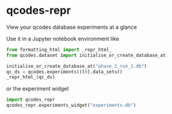 # qcodes-repr
View your qcodes database experiments at a glance

Use it in a Jupyter notebook environment like
```python
from formatting_html import _repr_html_
from qcodes.dataset import initialise_or_create_database_at

initialise_or_create_database_at("phase_2_run_1.db")
qc_ds = qcodes.experiments()[0].data_sets()
_repr_html_(qc_ds)
```

or the experiment widget
```python
import qcodes_repr
qcodes_repr.experiments_widget("experiments.db")
```
